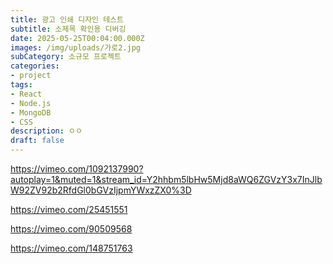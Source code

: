 ```yaml
---
title: 광고 인쇄 디자인 테스트
subtitle: 소제목 확인용 디버깅
date: 2025-05-25T00:04:00.000Z
images: /img/uploads/가로2.jpg
subCategory: 소규모 프로젝트
categories: 
- project
tags:
- React
- Node.js
- MongoDB
- CSS
description: ㅇㅇ
draft: false
---
```


https://vimeo.com/1092137990?autoplay=1&muted=1&stream_id=Y2hhbm5lbHw5Mjd8aWQ6ZGVzY3x7InJlbW92ZV92b2RfdGl0bGVzIjpmYWxzZX0%3D

https://vimeo.com/25451551

https://vimeo.com/90509568

https://vimeo.com/148751763
